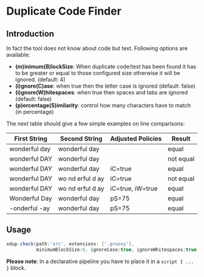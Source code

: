 # Duplicate Code Finder


## Introduction

In fact the tool does not know about code but text.
Following options are available:

 - **(m)inimum(B)lockSize**: When duplicate code/test has been found it has to be greater
   or equal to those configured size otherwise it will be ignored. (default: 4)
 - **(i)gnore(C)ase**: when true then the letter case is ignored (default: false)
 - **(i)gnore(W)hitespaces**: when true then spaces and tabs are ignored (default: false)
 - **(p)ercentage(S)imilarity**: control how many characters have to match (in percentage)

The next table should give a few simple examples on line comparisons:

| First String    | Second String     | Adjusted Policies | Result    |
| --------------- | ----------------- | ----------------- | --------- |
| wonderful day   | wonderful day     |                   | equal     |
| wonderful DAY   | wonderful day     |                   | not equal |
| wonderful DAY   | wonderful day     | iC=true           | equal     |
| wonderful   DAY | wo nd erful  d ay | iC=true           | not equal |
| wonderful   DAY | wo nd erful  d ay | iC=true, iW=true  | equal     |
| Wonderful Day   | wonderful day     | pS=75             | equal     |
| -onderful -ay   | wonderful day     | pS=75             | equal     |


## Usage

```groovy
xdup.check(path:'src', extensions: ['.groovy'],
           minimumBlockSize:6, ignoreCase:true, ignoreWhitespaces:true, percentageSimilarity:90)
```

**Please note**: In a declarative pipeline you have to place it in a `script { ... }` block.
